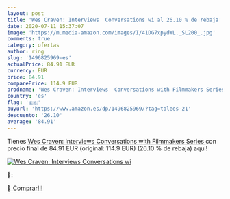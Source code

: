 ```yaml
---
layout: post
title: 'Wes Craven: Interviews  Conversations wi al 26.10 % de rebaja'
date: 2020-07-11 15:37:07
image: 'https://m.media-amazon.com/images/I/41DG7xpydWL._SL200_.jpg'
comments: true
category: ofertas
author: ring
slug: '1496825969-es'
actualPrice: 84.91 EUR
currency: EUR
price: 84.91
comparePrice: 114.9 EUR
prodname: 'Wes Craven: Interviews  Conversations with Filmmakers Series '
country: 'es'
flag: '🇪🇸'
buyurl: 'https://www.amazon.es/dp/1496825969/?tag=tolees-21'
descuento: '26.10'
average: '84.91'
---
```


Tienes [Wes Craven: Interviews  Conversations with Filmmakers Series ](https://www.amazon.es/dp/1496825969/?tag=tolees-21) con precio final de  84.91 EUR (original: 114.9 EUR) (26.10 %  de rebaja) aqui!

[![Wes Craven: Interviews  Conversations wi](https://m.media-amazon.com/images/I/41DG7xpydWL._SL200_.jpg)](https://www.amazon.es/dp/1496825969/?tag=tolees-21)

🔎:


[🛒 Comprar!!!](https://www.amazon.es/dp/1496825969/?tag=tolees-21)
